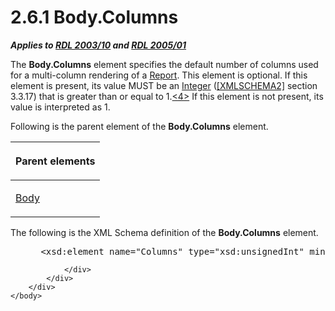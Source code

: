 <html dir="LTR" xmlns:mshelp="http://msdn.microsoft.com/mshelp" xmlns:ddue="http://ddue.schemas.microsoft.com/authoring/2003/5" xmlns:xlink="http://www.w3.org/1999/xlink" xmlns:tool="http://www.microsoft.com/tooltip">
    <head>
        <meta http-equiv="Content-Type" content="text/html; CHARSET=utf-8"></meta>
        <meta name="save" content="history"></meta>
        <title>2.6.1 Body.Columns</title>
        <xml>
            <mshelp:toctitle title="2.6.1 Body.Columns"></mshelp:toctitle>
            <mshelp:rltitle title="[MS-RDL]: Body.Columns"></mshelp:rltitle>
            <mshelp:keyword index="A" term="b7304b2f-fa23-4ee5-a45c-ce325f750bb8"></mshelp:keyword>
            <mshelp:attr name="DCSext.ContentType" value="open specification"></mshelp:attr>
            <mshelp:attr name="AssetID" value="b7304b2f-fa23-4ee5-a45c-ce325f750bb8"></mshelp:attr>
            <mshelp:attr name="TopicType" value="kbRef"></mshelp:attr>
            <mshelp:attr name="DCSext.Title" value="[MS-RDL]: Body.Columns" />
        </xml>
    </head>
    <body>
        <div id="header">
            <h1 class="heading">2.6.1 Body.Columns</h1>
        </div>
        <div id="mainSection">
            <div id="mainBody">
                <div id="allHistory" class="saveHistory"></div>
                <div id="sectionSection0" class="section" name="collapseableSection">
                    

<p><b><i>Applies
to </i></b><a href="a7e2ad00-07c8-4f6d-80ab-3ad55df7b233.md"><b><i>RDL 2003/10</i></b></a><b>
<i>and </i></b><a href="3ebe2912-4958-4832-b391-cad1f5e13338.md"><b><i>RDL 2005/01</i></b></a></p>

<p>The <b>Body.Columns</b> element specifies the default number
of columns used for a multi-column rendering of a <a href="6bbaafec-020b-406c-b4e7-5e4318b616cb.md">Report</a>. This element is
optional. If this element is present, its value MUST be an <a href="176fbb59-c3e2-430c-b1bb-37fd15df813e.md">Integer</a> (<a href="https://go.microsoft.com/fwlink/?LinkId=90610">[XMLSCHEMA2]</a> section
3.3.17) that is greater than or equal to 1.<a id="Appendix_A_Target_4"></a><a href="1fe5fd87-2de5-4b2c-b762-5a4fd1373621.md#Appendix_A_4" aria-label="Product behavior note 4">&lt;4&gt;</a> If this
element is not present, its value is interpreted as 1.</p>

<p>Following is the parent element of the <b>Body.Columns</b>
element.</p>

<table>
 <thead>
  <tr>
   <th>
   <p>Parent elements</p>
   </th>
  </tr>
 </thead>
 <tr>
  <td>
  <p><a href="6bf4e125-fdfd-4d04-88aa-c4395ba8a252.md">Body</a></p>
  </td>
 </tr>
</table>

<p>The following is the XML Schema definition of the <b>Body.Columns</b>
element.</p>

<dl>
<dd>
<div><pre> &lt;xsd:element name=&quot;Columns&quot; type=&quot;xsd:unsignedInt&quot; minOccurs=&quot;0&quot; /&gt;
</pre></div>
</dd></dl>


                </div>
            </div>
        </div>
    </body>
</html>